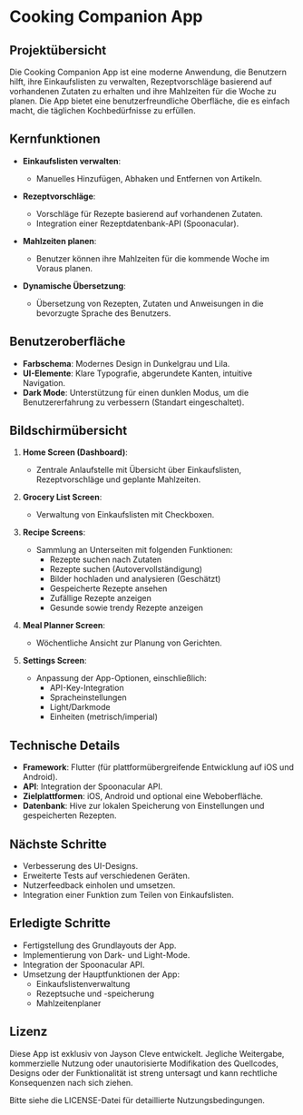 # Cooking Companion App

## Projektübersicht

Die Cooking Companion App ist eine moderne Anwendung, die Benutzern hilft, ihre Einkaufslisten zu verwalten, Rezeptvorschläge basierend auf vorhandenen Zutaten zu erhalten und ihre Mahlzeiten für die Woche zu planen. Die App bietet eine benutzerfreundliche Oberfläche, die es einfach macht, die täglichen Kochbedürfnisse zu erfüllen.

## Kernfunktionen

- **Einkaufslisten verwalten**:
  - Manuelles Hinzufügen, Abhaken und Entfernen von Artikeln.

- **Rezeptvorschläge**:
  - Vorschläge für Rezepte basierend auf vorhandenen Zutaten.
  - Integration einer Rezeptdatenbank-API (Spoonacular).

- **Mahlzeiten planen**:
  - Benutzer können ihre Mahlzeiten für die kommende Woche im Voraus planen.

- **Dynamische Übersetzung**:
  - Übersetzung von Rezepten, Zutaten und Anweisungen in die bevorzugte Sprache des Benutzers.

## Benutzeroberfläche

- **Farbschema**: Modernes Design in Dunkelgrau und Lila.
- **UI-Elemente**: Klare Typografie, abgerundete Kanten, intuitive Navigation.
- **Dark Mode**: Unterstützung für einen dunklen Modus, um die Benutzererfahrung zu verbessern (Standart eingeschaltet).

## Bildschirmübersicht

1. **Home Screen (Dashboard)**:
   - Zentrale Anlaufstelle mit Übersicht über Einkaufslisten, Rezeptvorschläge und geplante Mahlzeiten.

2. **Grocery List Screen**:
   - Verwaltung von Einkaufslisten mit Checkboxen.

3. **Recipe Screens**:
   - Sammlung an Unterseiten mit folgenden Funktionen:
     - Rezepte suchen nach Zutaten
     - Rezepte suchen (Autovervollständigung)
     - Bilder hochladen und analysieren (Geschätzt)
     - Gespeicherte Rezepte ansehen
     - Zufällige Rezepte anzeigen
     - Gesunde sowie trendy Rezepte anzeigen

4. **Meal Planner Screen**:
   - Wöchentliche Ansicht zur Planung von Gerichten.

5. **Settings Screen**:
   - Anpassung der App-Optionen, einschließlich:
     - API-Key-Integration
     - Spracheinstellungen
     - Light/Darkmode
     - Einheiten (metrisch/imperial)

## Technische Details

- **Framework**: Flutter (für plattformübergreifende Entwicklung auf iOS und Android).
- **API**: Integration der Spoonacular API.
- **Zielplattformen**: iOS, Android und optional eine Weboberfläche.
- **Datenbank**: Hive zur lokalen Speicherung von Einstellungen und gespeicherten Rezepten.

## Nächste Schritte

- Verbesserung des UI-Designs.
- Erweiterte Tests auf verschiedenen Geräten.
- Nutzerfeedback einholen und umsetzen.
- Integration einer Funktion zum Teilen von Einkaufslisten.

## Erledigte Schritte

- Fertigstellung des Grundlayouts der App.
- Implementierung von Dark- und Light-Mode.
- Integration der Spoonacular API.
- Umsetzung der Hauptfunktionen der App:
  - Einkaufslistenverwaltung
  - Rezeptsuche und -speicherung
  - Mahlzeitenplaner

## Lizenz

Diese App ist exklusiv von Jayson Cleve entwickelt. Jegliche Weitergabe, kommerzielle Nutzung oder unautorisierte Modifikation des Quellcodes, Designs oder der Funktionalität ist streng untersagt und kann rechtliche Konsequenzen nach sich ziehen.

Bitte siehe die LICENSE-Datei für detaillierte Nutzungsbedingungen.
